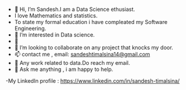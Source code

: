 - 👋 Hi, I’m Sandesh.I am a Data Science ethusiast.
- I love Mathematics and statistics.
- To state my formal education i have compleated my Software Engineering.
- 👀 I’m interested in Data science.
- 🌱 
- 💞️ I’m looking to collaborate on any project that knocks my door.
- 📫 contact me , email: sandeshtimalsina14@gmail.com
- 💼 Any work related to data.Do reach my email.
- 💬 Ask me anything , i am happy to help.

-My LinkedIn profile : https://www.linkedin.com/in/sandesh-timalsina/
<!---
callingsandesh/callingsandesh is a ✨ special ✨ repository because its `README.md` (this file) appears on your GitHub profile.
You can click the Preview link to take a look at your changes.
--->
